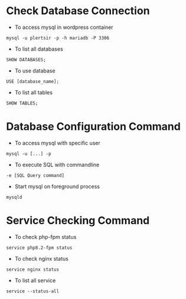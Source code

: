# Check Database Connection

- To access mysql in wordpress container
```
mysql -u plertsir -p -h mariadb -P 3306
```

- To list all databases
```
SHOW DATABASES;
```

- To use database
```
USE [database_name];
```

- To list all tables
```
SHOW TABLES;
```

# Database Configuration Command
- To access mysql with specific user
```
mysql -u [...] -p
```

- To execute SQL with commandline
```
-e [SQL Query command]
```

- Start mysql on foreground process
```
mysqld
```

# Service Checking Command
- To check php-fpm status
```
service php8.2-fpm status
```
- To check nginx status
```
service nginx status
```

- To list all service
```
service --status-all
```


